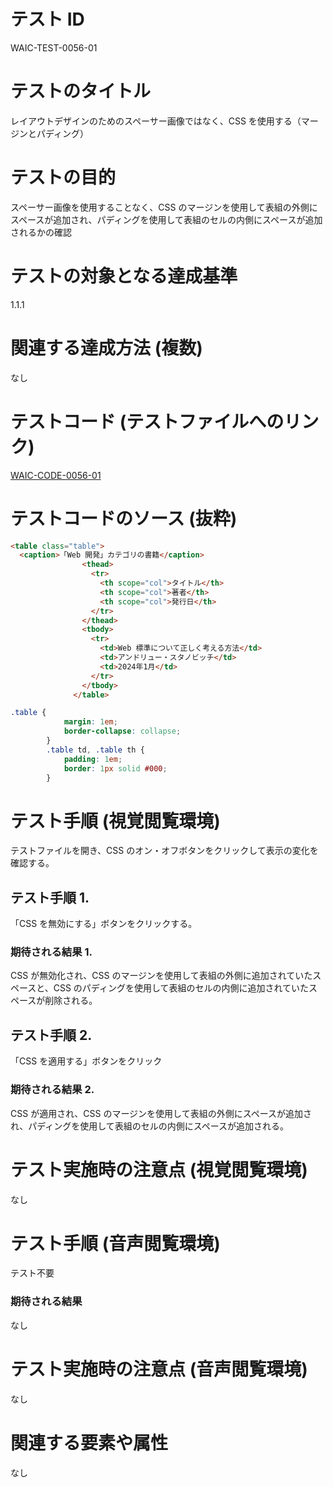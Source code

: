 # テスト ID

WAIC-TEST-0056-01

# テストのタイトル

レイアウトデザインのためのスペーサー画像ではなく、CSS を使用する（マージンとパディング）

# テストの目的

スペーサー画像を使用することなく、CSS のマージンを使用して表組の外側にスペースが追加され、パディングを使用して表組のセルの内側にスペースが追加されるかの確認

# テストの対象となる達成基準

1.1.1

# 関連する達成方法 (複数)

なし

# テストコード (テストファイルへのリンク)

[WAIC-CODE-0056-01](https://waic.github.io/as_test/WAIC-CODE/WAIC-CODE-0056-01.html)

# テストコードのソース (抜粋)

```HTML
<table class="table">
  <caption>「Web 開発」カテゴリの書籍</caption>
                <thead>
                  <tr>
                    <th scope="col">タイトル</th>
                    <th scope="col">著者</th>
                    <th scope="col">発行日</th>
                  </tr>
                </thead>
                <tbody>
                  <tr>
                    <td>Web 標準について正しく考える方法</td>
                    <td>アンドリュー・スタノビッチ</td>
                    <td>2024年1月</td>
                  </tr>
                </tbody>
              </table>
```

```CSS
.table {
            margin: 1em;
            border-collapse: collapse;
        }
        .table td, .table th {
            padding: 1em;
            border: 1px solid #000;
        }
```

# テスト手順 (視覚閲覧環境)

テストファイルを開き、CSS のオン・オフボタンをクリックして表示の変化を確認する。

## テスト手順 1.

「CSS を無効にする」ボタンをクリックする。

### 期待される結果 1.

CSS が無効化され、CSS のマージンを使用して表組の外側に追加されていたスペースと、CSS のパディングを使用して表組のセルの内側に追加されていたスペースが削除される。

## テスト手順 2.

「CSS を適用する」ボタンをクリック

### 期待される結果 2.

CSS が適用され、CSS のマージンを使用して表組の外側にスペースが追加され、パディングを使用して表組のセルの内側にスペースが追加される。

# テスト実施時の注意点 (視覚閲覧環境)

なし

# テスト手順 (音声閲覧環境)

テスト不要

### 期待される結果

なし

# テスト実施時の注意点 (音声閲覧環境)

なし

# 関連する要素や属性

なし
